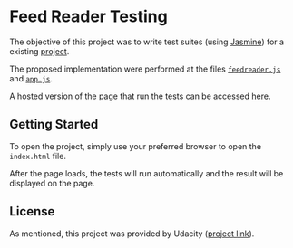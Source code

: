 # Feed Reader Testing

The objective of this project was to write test suites (using [Jasmine](https://jasmine.github.io/)) for a existing [project](https://github.com/udacity/frontend-nanodegree-feedreader).

The proposed implementation were performed at the files [`feedreader.js`](jasmine\spec\feedreader.js) and [`app.js`](js\app.js).

A hosted version of the page that run the tests can be accessed [here](https://riusuky.github.io/udacity-web-front-end/9.Feed_Reader_Testing/index.html).

## Getting Started

To open the project, simply use your preferred browser to open the `index.html` file.

After the page loads, the tests will run automatically and the result will be displayed on the page.

## License

As mentioned, this project was provided by Udacity ([project link](https://github.com/udacity/frontend-nanodegree-feedreader)).

